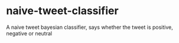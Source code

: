 naive-tweet-classifier
======================

A naive tweet bayesian classifier, says whether the tweet is positive, negative or neutral
